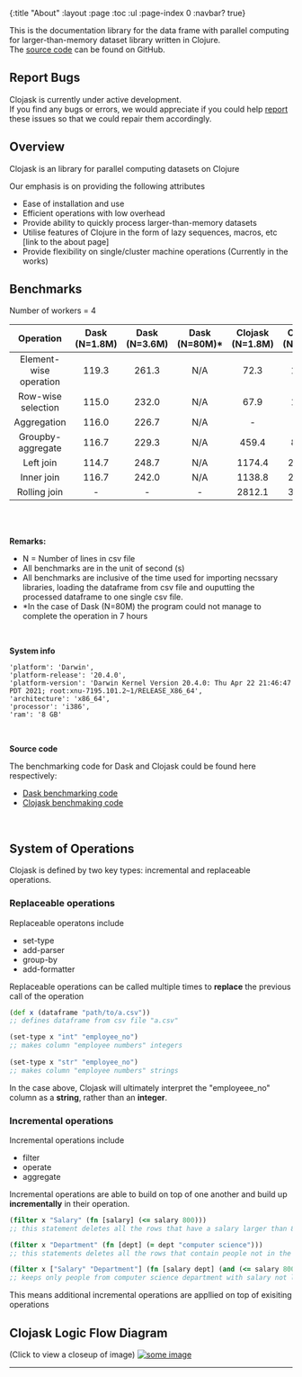 {:title "About"
 :layout :page
 :toc :ul
 :page-index 0
 :navbar? true}

This is the documentation library for the data frame with parallel computing for larger-than-memory dataset library written in Clojure.  
The [source code](https://github.com/clojure-finance/clojask) can be found on GitHub.

## Report Bugs 

Clojask is currently under active development.  
If you find any bugs or errors, we would appreciate if you could help [report](https://github.com/clojure-finance/clojask/issues) these issues so that we could repair them accordingly.


## Overview 
Clojask is an library for parallel computing datasets on Clojure

Our emphasis is on providing the following attributes
- Ease of installation and use 
- Efficient operations with low overhead 
- Provide ability to quickly process larger-than-memory datasets
- Utilise features of Clojure in the form of lazy sequences, macros, etc [link to the about page]
- Provide flexibility on single/cluster machine operations (Currently in the works)

## Benchmarks

Number of workers = 4

| Operation | Dask (N=1.8M) | Dask (N=3.6M) | Dask (N=80M)* | Clojask (N=1.8M) | Clojask (N=3.6M) | Clojask (N=80M) |
| :---:   | :-: | :-: | :-: | :-: | :-: | :-: |
| Element-wise operation | 119.3 | 261.3 | N/A | 72.3 | 133.3 | 1836.6 |
| Row-wise selection | 115.0 | 232.0 | N/A | 67.9 | 145.6 | 1757.5 |
| Aggregation | 116.0 | 226.7 | N/A | - | - | - |
| Groupby-aggregate | 116.7 | 229.3 | N/A | 459.4 | 803.1 | 25860.0 |
| Left join | 114.7 | 248.7 | N/A | 1174.4| 2310.2 | 14007.9 |
| Inner join | 116.7 | 242.0| N/A | 1138.8 | 2768.5 | 21609.3 |
| Rolling join | - | - | - | 2812.1 | 3943.1 | > 28800 |

<br>
<br>

**Remarks:**
- N = Number of lines in csv file
- All benchmarks are in the unit of second (s)
- All benchmarks are inclusive of the time used for importing necssary libraries, loading the dataframe from csv file and ouputting the processed dataframe to one single csv file.
- *In the case of Dask (N=80M) the program could not manage to complete the operation in 7 hours

<br>

**System info**
```
'platform': 'Darwin',
'platform-release': '20.4.0',
'platform-version': 'Darwin Kernel Version 20.4.0: Thu Apr 22 21:46:47 PDT 2021; root:xnu-7195.101.2~1/RELEASE_X86_64',
'architecture': 'x86_64',
'processor': 'i386',
'ram': '8 GB'
```

<br>

**Source code**

The benchmarking code for Dask and Clojask could be found here respectively:

* [Dask benchmarking code](https://github.com/clojure-finance/clojask/blob/main/benchmark/dask-benchmark.ipynb)
* [Clojask benchmaking code](https://github.com/clojure-finance/clojask/blob/main/benchmark/clojure-benchmark.clj)

<br>

## System of Operations
Clojask is defined by two key types: incremental and replaceable operations. 

### Replaceable operations 

Replaceable operatons include 
- set-type
- add-parser 
- group-by
- add-formatter

Replaceable operations can be called multiple times to **replace** the previous call of the operation 

```clojure 
(def x (dataframe "path/to/a.csv"))
;; defines dataframe from csv file "a.csv" 

(set-type x "int" "employee_no")
;; makes column "employee numbers" integers
 
(set-type x "str" "employee_no")
;; makes column "employee numbers" strings  
```

In the case above, Clojask will ultimately interpret the "employeee_no" column as a **string**, rather than an **integer**. 

### Incremental operations

Incremental operations include
- filter
- operate
- aggregate

Incremental operations are able to build on top of one another and build up **incrementally** in their operation.

```clojure
(filter x "Salary" (fn [salary] (<= salary 800)))
;; this statement deletes all the rows that have a salary larger than 800

(filter x "Department" (fn [dept] (= dept "computer science")))
;; this statements deletes all the rows that contain people not in the computer science department

(filter x ["Salary" "Department"] (fn [salary dept] (and (<= salary 800) (= dept "computer science"))))
;; keeps only people from computer science department with salary not larger than 800
```

This means additional incremental operations are appllied on top of exisiting operations

## Clojask Logic Flow Diagram 
(Click to view a closeup of image)
<a href="https://raw.githubusercontent.com/clojure-finance/clojask/main/doc/diagram.jpg" target="_blank" >
<img src="https://raw.githubusercontent.com/clojure-finance/clojask/main/doc/diagram.jpg" alt="some image" />
</a>
<!-- /img/diagram.png -->

--- 
